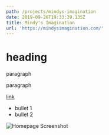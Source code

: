 ```yaml
---
path: /projects/mindys-imagination
date: 2019-09-26T19:33:39.135Z
title: Mindy's Imagination
url: 'https://mindysimagination.com/'
---
```


# heading

paragraph

paragraph

[link](https://mindysimagination.com/)

- bullet 1
- bullet 2

![Homepage Screenshot](/assets/homepagesample-9-19.png)

